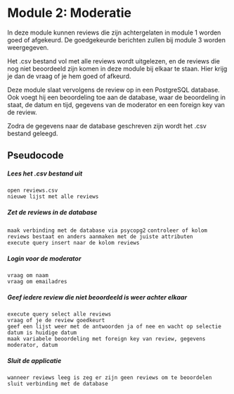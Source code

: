 # Module 2: Moderatie
In deze module kunnen reviews die zijn achtergelaten in module 1 worden goed of afgekeurd. De goedgekeurde berichten zullen bij module 3 worden weergegeven.

Het .csv bestand vol met alle reviews wordt uitgelezen, en de reviews die nog niet beoordeeld zijn komen in deze module bij elkaar te staan. Hier krijg je dan de vraag of je hem goed of afkeurd. 

Deze module slaat vervolgens de review op in een PostgreSQL database. Ook voegt hij een beoordeling toe aan de database, waar de beoordeling in staat, de datum en tijd, gegevens van de moderator en een foreign key van de review.

Zodra de gegevens naar de database geschreven zijn wordt het .csv bestand geleegd.

## Pseudocode

##### Lees het .csv bestand uit
`open reviews.csv`  
`nieuwe lijst met alle reviews`

##### Zet de reviews in de database
`maak verbinding met de database via psycopg2`
`controleer of kolom reviews bestaat en anders aanmaken met de juiste attributen`  
`execute query insert naar de kolom reviews`  

##### Login voor de moderator
`vraag om naam`  
`vraag om emailadres`

##### Geef iedere review die niet beoordeeld is weer achter elkaar
`execute query select alle reviews`  
`vraag of je de review goedkeurt`  
`geef een lijst weer met de antwoorden ja of nee en wacht op selectie`  
`datum is huidige datum`  
`maak variabele beoordeling met foreign key van review, gegevens moderator, datum` 

##### Sluit de applicatie
`wanneer reviews leeg is zeg er zijn geen reviews om te beoordelen`  
`sluit verbinding met de database`
